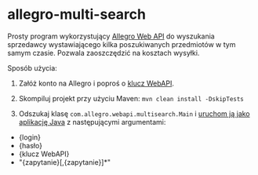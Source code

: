 allegro-multi-search
===============

Prosty program wykorzystujący [Allegro Web API](http://allegro.pl/webapi/) do wyszukania sprzedawcy wystawiającego kilka poszukiwanych przedmiotów w tym samym czasie. Pozwala zaoszczędzić na kosztach wysyłki.

Sposób użycia:

1. Załóż konto na Allegro i poproś o [klucz WebAPI](http://allegro.pl/webapi/general.php#klucze).

2. Skompiluj projekt przy użyciu Maven: `mvn clean install -DskipTests`

3. Odszukaj klasę `com.allegro.webapi.multisearch.Main` i [uruchom ją jako aplikację Java](http://help.eclipse.org/indigo/index.jsp?topic=/org.eclipse.jdt.doc.user/tasks/tasks-java-local-configuration.htm) z następującymi argumentami:
  * {login}
  * {hasło}
  * {klucz WebAPI}
  * "{zapytanie}[,{zapytanie}]*"
